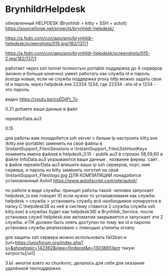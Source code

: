 # BrynhildrHelpdesk
обновленный HELPDESK 
(Brynhildr + kitty + SSH + autoit)
https://sourceforge.net/projects/brynhildr-helpdesk/


https://a.fsdn.com/con/app/proj/brynhildr-helpdesk/screenshots/015.jpg/182/137/1

https://a.fsdn.com/con/app/proj/brynhildr-helpdesk/screenshots/015-2.jpg/182/137/1


работает через ssh tunnel
полностью portable
поддержка до 4 серверов (можно и больше конечно)
умеет работать как служба
id и пароль всегда новые, если не служба
поддержка proxy http
можно задать свои id и пароль через  helpdesk.exe 22334 1234,  где 22334 -это id и 1234 - это пароль.

видео https://youtu.be/csEDjlFt_To

0.21
добавте ваши данные в файл 

repeaterData.au3


0.15

для работы вам понадобится ssh server с белым Ip
настроить kitty.exe (kitty.exe portable)
заменить на свой файлы в 
\InstantSupport_Files\Sessions
и
\InstantSupport_Files\SshHostKeys
поменять имена файлов в helpdesk_0.15 - publik.au3 в строках 58,59,60
в файле InfoData.au3 указываются ваши данные , название фирмы. сайт .
в файле repeaterData.au3 впишите ваши ip ssh серверов, порт, имя сервера, и пароль из kitty
заменить логотип на свой \InstantSupport_Files\logo.jpg
ДЛЯ КОМПИЛЯЦИИ понадобится установленный AutoIt  https://www.autoitscript.com/site/autoit/

по работе в виде службы:
принцип работы такой:
человек запускает helpdesk_ls.exe говорит ID
если нужно то устанавливаем как служба: helpdesk > служба > установить службу
всё необходимое копируется в папку C:\helpdesk38
из неё в систему ставится 2 службы служба ssh kitty.exe( в службах будет как helpdesk38) и Brynhildr_Service.
после установки служб helpdesk.exe автоматом закрывается и запускает эти 2 службы.
и ПК должен быть опять доступен по тому же id и паролю
установка службы реализовано с помощью утилиты srvany 

для защиты ssh сервера можно использовать fail2ban и [url=https://unixforum.org/index.php?s=&showtopic=142362&view=findpost&p=1303865]вот такую хитрость[/url]

З.Ы. многое взято из chunkvnc, делалось для себя для оказания удалённой техподдержки. 
